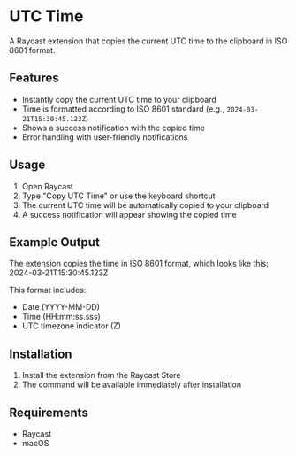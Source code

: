 # UTC Time

A Raycast extension that copies the current UTC time to the clipboard in ISO 8601 format.

## Features

- Instantly copy the current UTC time to your clipboard
- Time is formatted according to ISO 8601 standard (e.g., `2024-03-21T15:30:45.123Z`)
- Shows a success notification with the copied time
- Error handling with user-friendly notifications

## Usage

1. Open Raycast
2. Type "Copy UTC Time" or use the keyboard shortcut
3. The current UTC time will be automatically copied to your clipboard
4. A success notification will appear showing the copied time

## Example Output

The extension copies the time in ISO 8601 format, which looks like this: 2024-03-21T15:30:45.123Z

This format includes:

- Date (YYYY-MM-DD)
- Time (HH:mm:ss.sss)
- UTC timezone indicator (Z)

## Installation

1. Install the extension from the Raycast Store
2. The command will be available immediately after installation

## Requirements

- Raycast
- macOS
